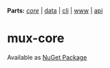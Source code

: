 **Parts:** *[core](https://github.com/tobiaswuerth/mux-core)* | [data](https://github.com/tobiaswuerth/mux-data) | [cli](https://github.com/tobiaswuerth/mux-cli) | [www](https://github.com/tobiaswuerth/mux-www) | [api](https://github.com/tobiaswuerth/mux-api)

# mux-core

Available as [NuGet Package](https://www.nuget.org/packages/ch.wuerth.tobias.mux.Core/)
